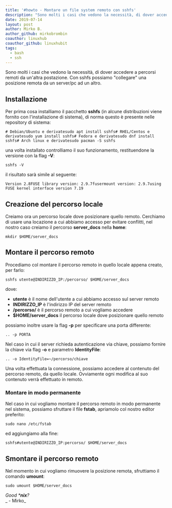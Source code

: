 ```yaml
---
title: '#howto - Montare un file system remoto con sshfs'
description: "Sono molti i casi che vedono la necessità, di dover accedere a percorsi remoti da un'altra postazione. Con sshfs possiamo 'collegare' una posizione remota da un server/pc ad un altro."
date: 2019-07-14
layout: post
author: Mirko B.
author_github: mirkobrombin
coauthor: linuxhub
coauthor_github: linuxhubit
tags:
  - bash  
  - ssh
---
```

Sono molti i casi che vedono la necessità, di dover accedere a percorsi remoti da un'altra postazione. Con sshfs possiamo "collegare" una posizione remota da un server/pc ad un altro.

## Installazione

Per prima cosa installiamo il pacchetto **sshfs** (in alcune distribuzioni viene fornito con l'installazione di sistema), di norma questo è presente nelle repository di sistema:

    # Debian/Ubuntu e derivatesudo apt install sshfs# RHEL/Centos e derivatesudo yum install sshfs# Fedora e derivatesudo dnf install sshfs# Arch linux e derivatesudo pacman -S sshfs

una volta installato controlliamo il suo funzionamento, restituendone la versione con la flag **-V**:

    sshfs -V

il risultato sarà simile al seguente:

    Version 2.8FUSE library version: 2.9.7fusermount version: 2.9.7using FUSE kernel interface version 7.19

## Creazione del percorso locale

Creiamo ora un percorso locale dove posizionare quello remoto. Cerchiamo di usare una locazione a cui abbiamo accesso per evitare conflitti, nel nostro caso creiamo il percorso **server_docs** nella **home**:

    mkdir $HOME/server_docs

## Montare il percorso remoto

Procediamo col montare il percorso remoto in quello locale appena creato, per farlo:

    sshfs utente@INDIRIZZO_IP:/percorso/ $HOME/server_docs

dove:

*   **utente** è il nome dell'utente a cui abbiamo accesso sul server remoto
*   **INDIRIZZO_IP** è l'indirizzo IP del server remoto
*   **/percorso/** è il percorso remoto a cui vogliamo accedere
*   **$HOME/server_docs** il percorso locale dove posizionare quello remoto

possiamo inoltre usare la flag **-p** per specificare una porta differente:

    .. -p PORTA

Nel caso in cui il server richieda autenticazione via chiave, possiamo fornire la chiave via flag **-o** e parametro **IdentityFile**:

    .. -o IdentityFile=~/percorso/chiave

Una volta effettuata la connessione, possiamo accedere al contenuto del percorso remoto, da quello locale. Ovviamente ogni modifica al suo contenuto verrà effettuato in remoto.

### Montare in modo permanente

Nel caso in cui vogliamo montare il percorso remoto in modo permanente nel sistema, possiamo sfruttare il file **fstab**, apriamolo col nostro editor preferito:

    sudo nano /etc/fstab

ed aggiungiamo alla fine:

    sshfs#utente@INDIRIZZO_IP:percorso/ $HOME/server_docs

## Smontare il percorso remoto

Nel momento in cui vogliamo rimuovere la posizione remota, sfruttiamo il comando **umount**:

    sudo umount $HOME/server_docs

_Good ***nix**?_  
_ - Mirko_
